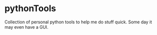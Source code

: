 pythonTools
===========

Collection of personal python tools to help me do stuff quick. Some day it may even have a GUI.
